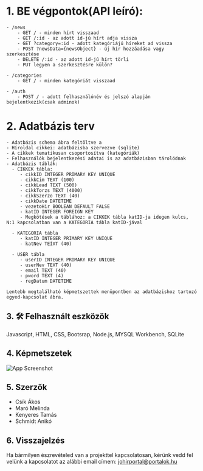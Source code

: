 # 1. BE végpontok(API leíró):

    - /news
	    - GET / - minden hírt visszaad
	    - GET /:id - az adott id-jú hírt adja vissza
	    - GET ?category=:id - adott kategóriájú híreket ad vissza
	    - POST ?newsData={newsObject} - új hír hozzáadása vagy szerkesztése
	    - DELETE /:id - az adott id-jú hírt törli
	    - PUT legyen a szerkesztésre külön?
	
    - /categories
	    - GET / - minden kategóriát visszaad
	
    - /auth
	    - POST / - adott felhasználónév és jelszó alapján bejelentkezik(csak adminok)


# 2. Adatbázis terv
    - Adatbázis schema ábra feltöltve a 
    - Híroldal cikkei: adatbázisba szervezve (sqlite)
    - A cikkek tematikusan csoportosítva (kategóriák)
    - Felhasználók bejelentkezési adatai is az adatbázisban tárolódnak
    - Adatbázis táblák:
      - CIKKEK tábla:
         - cikkID INTEGER PRIMARY KEY UNIQUE
         - cikkCim TEXT (100)
         - cikkLead TEXT (500)
         - cikkTorzs TEXT (4000)
         - cikkSzerzo TEXT (40)
         - cikkDate DATETIME
         - vezetoHir BOOLEAN DEFAULT FALSE
         - katID INTEGER FOREIGN KEY
         - Megkötések a táblához: a CIKKEK tábla katID-ja idegen kulcs, N:1 kapcsolatban van a KATEGORIA tábla katID-jával 

      - KATEGORIA tábla
         - katID INTEGER PRIMARY KEY UNIQUE
         - katNev TEÍXT (40)

      - USER tábla
         - userID INTEGER PRIMARY KEY UNIQUE
         - userNev TEXT (40)
         - email TEXT (40)
         - pword TEXT (4)
         - regDatum DATETIME
         
    Lentebb megtalálható képmetszettek menüpontben az adatbázishoz tartozó egyed-kapcsolat ábra.
## 3. 🛠 Felhasznált eszközök
Javascript, HTML, CSS, Bootsrap, Node.js, MYSQL Workbench, SQLite

## 4. Képmetszetek

![App Screenshot](https://i.imgur.com/Txq56wM.png)


## 5. Szerzők

- Csík Ákos
- Maró Melinda
- Kenyeres Tamás
- Schmidt Anikó
## 6. Visszajelzés

Ha bármilyen észrevételed van a projekttel kapcsolatosan, kérünk vedd fel velünk a kapcsolatot az alábbi email címem:
johirportal@portalok.hu

